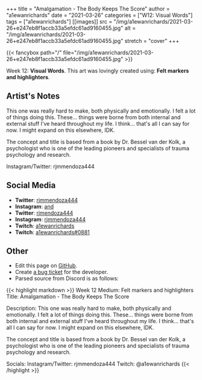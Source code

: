 +++
title =       "Amalgamation - The Body Keeps The Score"
author =      "a1ewanrichards"
date =        "2021-03-26"
categories =  ["W12: Visual Words"]
tags =        ["a1ewanrichards"]
[[images]]
                      src = "/img/a1ewanrichards/2021-03-26+e247eb8f1accb33a5efdc61ad9160455.jpg"
                      alt = "/img/a1ewanrichards/2021-03-26+e247eb8f1accb33a5efdc61ad9160455.jpg"
                      stretch = "cover"
+++


{{< fancybox path="/" file="/img/a1ewanrichards/2021-03-26+e247eb8f1accb33a5efdc61ad9160455.jpg" >}}


Week 12: **Visual Words**. This art was lovingly created using: **Felt markers and highlighters**.

## Artist's Notes

This one was really hard to make, both physically and emotionally. I felt a lot of things doing this. These... things were borne from both internal and external stuff I've heard throughout my life. I think... that's all I can say for now. I might expand on this elsewhere, IDK.

The concept and title is based from a book by Dr. Bessel van der Kolk, a psychologist who is one of the leading pioneers and specialists of trauma psychology and research.

Instagram/Twitter: rjmmendoza444

## Social Media

- **Twitter**: [rjmmendoza444]()
- **Instagram**: [and]()
- **Twitter**: [rjmendoza444]()
- **Instagram**: [rjmmendoza444]()
- **Twitch**: [a1ewanrichards]()
- **Twitch**: [a1ewanrichards#0881]()


## Other

- Edit this page on [GitHub](https://github.com/teaminkling/web-refresh/edit/main/blog/content/blog/a1ewanrichards-week-12-8990.md).
- Create [a bug ticket](https://github.com/teaminkling/web-refresh/issues/new?assignees=&labels=bug&template=problem-report.md&title=) for the developer.
- Parsed source from Discord is as follows:

{{< highlight markdown >}}
Week 12
Medium: Felt markers and highlighters
Title: Amalgamation - The Body Keeps The Score

Description: This one was really hard to make, both physically and emotionally. I felt a lot of things doing this. These... things were borne from both internal and external stuff I've heard throughout my life. I think... that's all I can say for now. I might expand on this elsewhere, IDK.

The concept and title is based from a book by Dr. Bessel van der Kolk, a psychologist who is one of the leading pioneers and specialists of trauma psychology and research.

Socials:
Instagram/Twitter: rjmmendoza444
Twitch: @a1ewanrichards
{{< /highlight >}}